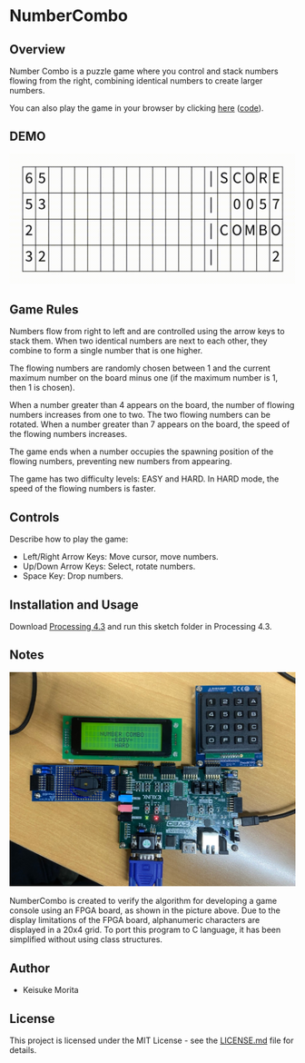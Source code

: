 # NumberCombo

## Overview

Number Combo is a puzzle game where you control and stack numbers flowing from the right, combining identical numbers to create larger numbers.

You can also play the game in your browser by clicking [here](https://mrkisk.github.io/numbercombo-game/) ([code](https://github.com/mrkisk/numbercombo-game)).

## DEMO

![Demo](./assets/demo.gif)

## Game Rules

Numbers flow from right to left and are controlled using the arrow keys to stack them. When two identical numbers are next to each other, they combine to form a single number that is one higher.

The flowing numbers are randomly chosen between 1 and the current maximum number on the board minus one (if the maximum number is 1, then 1 is chosen).

When a number greater than 4 appears on the board, the number of flowing numbers increases from one to two. The two flowing numbers can be rotated. When a number greater than 7 appears on the board, the speed of the flowing numbers increases.

The game ends when a number occupies the spawning position of the flowing numbers, preventing new numbers from appearing.

The game has two difficulty levels: EASY and HARD. In HARD mode, the speed of the flowing numbers is faster.

## Controls

Describe how to play the game:

- Left/Right Arrow Keys: Move cursor, move numbers.
- Up/Down Arrow Keys: Select, rotate numbers.
- Space Key: Drop numbers.

## Installation and Usage

Download [Processing 4.3](https://processing.org/download/) and run this sketch folder in Processing 4.3.

## Notes

![Demo](./assets/fpga.jpg)

NumberCombo is created to verify the algorithm for developing a game console using an FPGA board, as shown in the picture above. Due to the display limitations of the FPGA board, alphanumeric characters are displayed in a 20x4 grid. To port this program to C language, it has been simplified without using class structures.

## Author
* Keisuke Morita

## License

This project is licensed under the MIT License - see the [LICENSE.md](./LICENSE.md) file for details.
